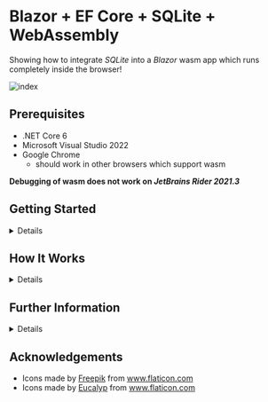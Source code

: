# Blazor + EF Core + SQLite + WebAssembly

Showing how to integrate _SQLite_ into a _Blazor_ wasm app which runs completely
inside the browser!

![index](index.png)

## Prerequisites
* .NET Core 6
* Microsoft Visual Studio 2022
* Google Chrome
  * should work in other browsers which support wasm

**Debugging of wasm does not work on _JetBrains Rider 2021.3_**

## Getting Started

<details>

### Building

```bash
$ dotnet build
```

### Debugging
* open _BlazorSQLiteWasm.sln_ in _Visual Studio 2022_
* _F5_ to run will open a browser and load wasm

### Rebuilding `e_sqlite3.o`

This file is currently supplied as a binary blob but can easily be
regenerated from _SQLite_ source code and _emscripten_.

<details>

```bash
$ git clone https://github.com/cloudmeter/sqlite
$ cd sqlite
$ emcc sqlite3.c -shared -o e_sqlite3.o
```

Ignore warnings (!)

</details>

</details>

## How It Works

<details>

This project is largely based on demo code from [BlazeOrbital](https://github.com/SteveSandersonMS/BlazeOrbital)
and requires a number of coordinated and cooperating parts.

### C# .NET
* application code
* Entity Framework Core
* EF Core SQlite provider

is all compiled into the final wasm file.

### Javascript
A small piece of [helper code](./wwwroot/dbstorage.js) is required to create an _SQLite_ database file in the browser.
This is called from C# application code via .NET-javascript interop, _IJSRuntime_.  The database file is created on a
per-user basis and is persistent between browser sessions.
<p/>

![sqlite-storage](sqlite-storage.png)

There is some additional code:

```javascript
    setInterval(() => {
      const path = `/${filename}`;
      if (FS.analyzePath(path).exists) {
        const mtime = FS.stat(path).mtime;
        if (mtime.valueOf() !== lastModifiedTime.valueOf()) {
          lastModifiedTime = mtime;
          const data = FS.readFile(path);
          db.result.transaction('Files', 'readwrite').objectStore('Files').put(data, 'file');
        }
      }
    }, 1000);
```

which runs every second.  This is an artefact from the original [BlazeOrbital](https://github.com/SteveSandersonMS/BlazeOrbital)
project which required the data to be synchronised every second; and is not required for this example.

### emscripten
_SQLite_ C source code is compiled by _emscripten_ to a shared library, `e_sqlite.o`, which is then
linked into the final wasm file.  This is required by _EF Core SQLite_ provider.


### Schema updates
If more properties are added to _Car_ class, the application will throw EF Core exception.  This is because the class and
and underlying database schema are now mismatched.  The database needs to be rebuilt and, during testing and development, 
this can be done by running:

```csharp
await db.Database.EnsureDeletedAsync();
await db.Database.EnsureCreatedAsync();
```

For production, you could follow the guide
[here](https://docs.microsoft.com/en-us/ef/core/managing-schemas/migrations/applying?tabs=dotnet-core-cli#apply-migrations-at-runtime)

</details>

## Further Information

<details>

* [BlazeOrbital](https://github.com/SteveSandersonMS/BlazeOrbital)
* [Uno Platform based SQLitePCLRaw provider for WebAssembly](https://github.com/unoplatform/Uno.SQLitePCLRaw.Wasm)
* [How do I call SQLitePCL.Batteries.Init().?](https://stackoverflow.com/questions/50746465/how-do-i-call-sqlitepcl-batteries-init)
* [SQLite-net](https://github.com/praeclarum/sqlite-net)
* [Sqlite database for WebAssembly](https://github.com/unoplatform/Uno.Samples/tree/master/UI/SQLiteSample)
* [sqlite](https://github.com/cloudmeter/sqlite)
* [emscripten](https://emscripten.org/)

</details>

## Acknowledgements
* <div>Icons made by <a href="https://www.freepik.com" title="Freepik">Freepik</a> from <a href="https://www.flaticon.com/" title="Flaticon">www.flaticon.com</a></div>
* <div>Icons made by <a href="https://www.flaticon.com/authors/eucalyp" title="Eucalyp">Eucalyp</a> from <a href="https://www.flaticon.com/" title="Flaticon">www.flaticon.com</a></div>

